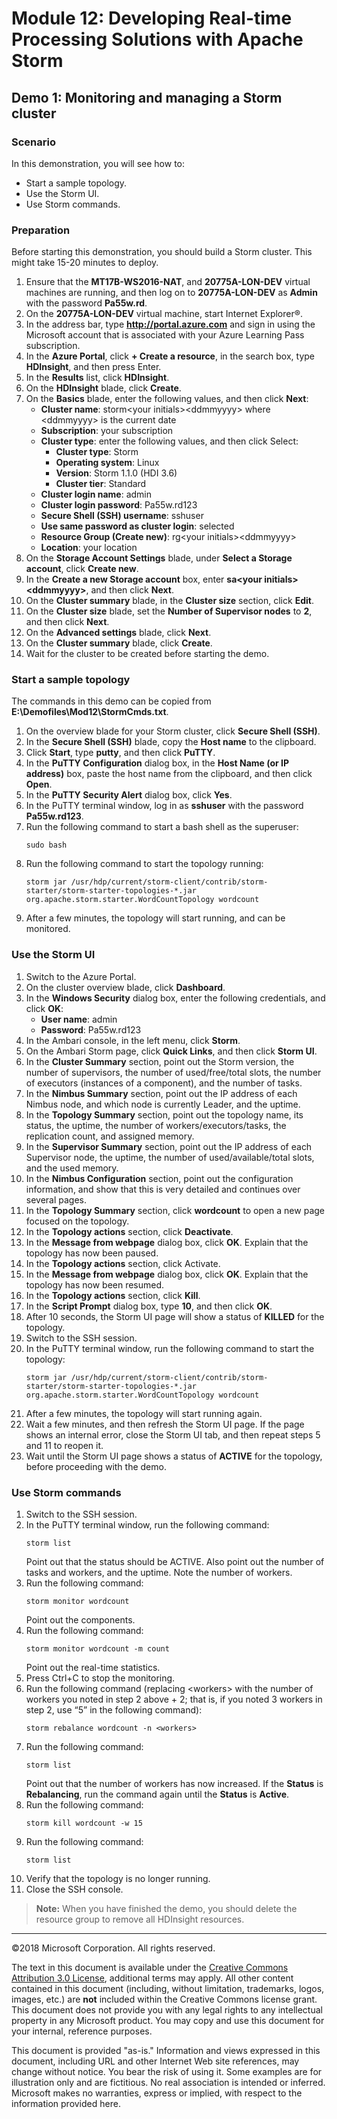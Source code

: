 # Module 12: Developing Real-time Processing Solutions with Apache Storm

## Demo 1: Monitoring and managing a Storm cluster 

### Scenario

In this demonstration, you will see how to:
-	Start a sample topology.
-	Use the Storm UI.
-	Use Storm commands.

### Preparation

Before starting this demonstration, you should build a Storm cluster. This might take 15-20 minutes to deploy.
1.	Ensure that the **MT17B-WS2016-NAT**, and **20775A-LON-DEV** virtual machines are running, and then log on to **20775A-LON-DEV** as **Admin** with the password **Pa55w.rd**.
2.	On the **20775A-LON-DEV** virtual machine, start Internet Explorer®.
3.	In the address bar, type **http://portal.azure.com** and sign in using the Microsoft account that is associated with your Azure Learning Pass subscription.
4.	In the **Azure Portal**, click **+ Create a resource**, in the search box, type **HDInsight**, and then press Enter.
5.	In the **Results** list, click **HDInsight**.
6.	On the **HDInsight** blade, click **Create**.
7.	On the **Basics** blade, enter the following values, and then click **Next**:
    -	**Cluster name**: storm\<your initials\>\<ddmmyyyy\> where \<ddmmyyyy\> is the current date
    -	**Subscription**: your subscription
    -	**Cluster type**: enter the following values, and then click Select:
        -	**Cluster type**: Storm
        -	**Operating system**: Linux
        -	**Version**: Storm 1.1.0 (HDI 3.6)
        -	**Cluster tier**: Standard
    -	**Cluster login name**: admin
    -	**Cluster login password**: Pa55w.rd123
    -	**Secure Shell (SSH) username**: sshuser
    -	**Use same password as cluster login**: selected
    -	**Resource Group (Create new)**: rg\<your initials\>\<ddmmyyyy\>
    -	**Location**: your location
8.	On the **Storage Account Settings** blade, under **Select a Storage account**, click **Create new**.
9.	In the **Create a new Storage account** box, enter **sa\<your initials\>\<ddmmyyyy\>**, and then click **Next**.
10.	On the **Cluster summary** blade, in the **Cluster size** section, click **Edit**.
11.	On the **Cluster size** blade, set the **Number of Supervisor nodes** to **2**, and then click **Next**.
12.	On the **Advanced settings** blade, click **Next**. 
13.	On the **Cluster summary** blade, click **Create**.
14.	Wait for the cluster to be created before starting the demo.

### Start a sample topology
The commands in this demo can be copied from **E:\Demofiles\Mod12\StormCmds.txt**.
1.	On the overview blade for your Storm cluster, click **Secure Shell (SSH)**.
2.	In the **Secure Shell (SSH)** blade, copy the **Host name** to the clipboard.
3.	Click **Start**, type **putty**, and then click **PuTTY**.
4.	In the **PuTTY Configuration** dialog box, in the **Host Name (or IP address)** box, paste the host name from the clipboard, and then click **Open**.
5.	In the **PuTTY Security Alert** dialog box, click **Yes**.
6.	In the PuTTY terminal window, log in as **sshuser** with the password **Pa55w.rd123**.
7.	Run the following command to start a bash shell as the superuser:
    ```
    sudo bash
    ```
8.	Run the following command to start the topology running:
    ```
    storm jar /usr/hdp/current/storm-client/contrib/storm-starter/storm-starter-topologies-*.jar org.apache.storm.starter.WordCountTopology wordcount
    ```
9.	After a few minutes, the topology will start running, and can be monitored.

### Use the Storm UI
1.	Switch to the Azure Portal.
2.	On the cluster overview blade, click **Dashboard**.
3.	In the **Windows Security** dialog box, enter the following credentials, and click **OK**:
    -	**User name**: admin
    -	**Password**: Pa55w.rd123
4.	In the Ambari console, in the left menu, click **Storm**.
5.	On the Ambari Storm page, click **Quick Links**, and then click **Storm UI**.
6.	In the **Cluster Summary** section, point out the Storm version, the number of supervisors, the number of used/free/total slots, the number of executors (instances of a component), and the number of tasks.
7.	In the **Nimbus Summary** section, point out the IP address of each Nimbus node, and which node is currently Leader, and the uptime.
8.	In the **Topology Summary** section, point out the topology name, its status, the uptime, the number of workers/executors/tasks, the replication count, and assigned memory.
9.	In the **Supervisor Summary** section, point out the IP address of each Supervisor node, the uptime, the number of used/available/total slots, and the used memory.
10.	In the **Nimbus Configuration** section, point out the configuration information, and show that this is very detailed and continues over several pages.
11.	In the **Topology Summary** section, click **wordcount** to open a new page focused on the topology.
12.	In the **Topology actions** section, click **Deactivate**.
13.	In the **Message from webpage** dialog box, click **OK**.
Explain that the topology has now been paused.
14.	In the **Topology actions** section, click Activate.
15.	In the **Message from webpage** dialog box, click **OK**.
Explain that the topology has now been resumed.
16.	In the **Topology actions** section, click **Kill**.
17.	In the **Script Prompt** dialog box, type **10**, and then click **OK**.
18.	After 10 seconds, the Storm UI page will show a status of **KILLED** for the topology.
19.	Switch to the SSH session.
20.	In the PuTTY terminal window, run the following command to start the topology:
    ```
    storm jar /usr/hdp/current/storm-client/contrib/storm-starter/storm-starter-topologies-*.jar org.apache.storm.starter.WordCountTopology wordcount
    ```
21.	After a few minutes, the topology will start running again.
22.	Wait a few minutes, and then refresh the Storm UI page. If the page shows an internal error, close the Storm UI tab, and then repeat steps 5 and 11 to reopen it.
23.	Wait until the Storm UI page shows a status of **ACTIVE** for the topology, before proceeding with the demo.

### Use Storm commands
1.	Switch to the SSH session.
2.	In the PuTTY terminal window, run the following command:
    ```
    storm list
    ```
    Point out that the status should be ACTIVE. Also point out the number of tasks and workers, and the uptime. Note the number of workers.
3.	Run the following command:
    ```
    storm monitor wordcount
    ```
    Point out the components.
4.	Run the following command:
    ```
    storm monitor wordcount -m count
    ```
    Point out the real-time statistics.
5.	Press Ctrl+C to stop the monitoring.
6.	Run the following command (replacing \<workers\> with the number of workers you noted in step 2 above + 2; that is, if you noted 3 workers in step 2, use “5” in the following command):
    ```
    storm rebalance wordcount -n <workers>
    ```
7.	Run the following command:
    ```
    storm list
    ```
    Point out that the number of workers has now increased. If the **Status** is **Rebalancing**, run the command again until the **Status** is **Active**.
8.	Run the following command:
    ```
    storm kill wordcount -w 15
    ```
9.	Run the following command:
    ```
    storm list
    ```
10.	Verify that the topology is no longer running.
11.	Close the SSH console.

>**Note:** When you have finished the demo, you should delete the resource group to remove all HDInsight resources.


---

©2018 Microsoft Corporation. All rights reserved.

The text in this document is available under the [Creative Commons Attribution 3.0 License](https://creativecommons.org/licenses/by/3.0/legalcode), additional terms may apply. All other content contained in this document (including, without limitation, trademarks, logos, images, etc.) are **not** included within the Creative Commons license grant. This document does not provide you with any legal rights to any intellectual property in any Microsoft product. You may copy and use this document for your internal, reference purposes.

This document is provided "as-is." Information and views expressed in this document, including URL and other Internet Web site references, may change without notice. You bear the risk of using it. Some examples are for illustration only and are fictitious. No real association is intended or inferred. Microsoft makes no warranties, express or implied, with respect to the information provided here.